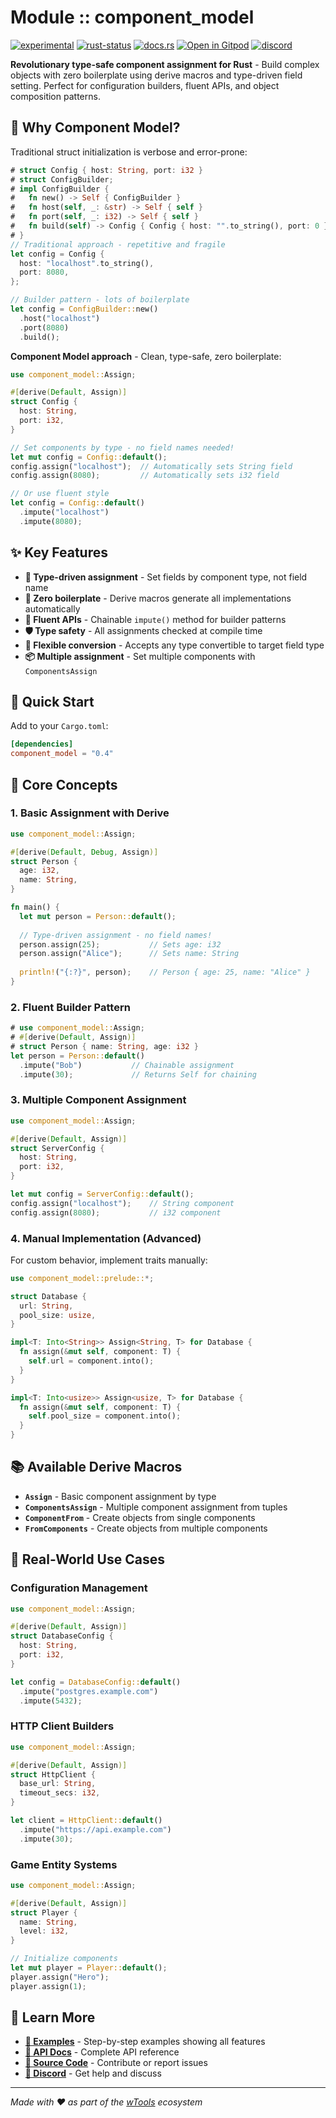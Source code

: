 <!-- {{# generate.module_header{} #}} -->

# Module :: component_model

[![experimental](https://raster.shields.io/static/v1?label=&message=experimental&color=orange)](https://github.com/emersion/stability-badges#experimental)
[![rust-status](https://github.com/Wandalen/wTools/actions/workflows/module_component_model_push.yml/badge.svg)](https://github.com/Wandalen/wTools/actions/workflows/module_component_model_push.yml)
[![docs.rs](https://img.shields.io/docsrs/component_model?color=e3e8f0&logo=docs.rs)](https://docs.rs/component_model)
[![Open in Gitpod](https://raster.shields.io/static/v1?label=try&message=online&color=eee&logo=gitpod&logoColor=eee)](https://gitpod.io/#RUN_PATH=.,SAMPLE_FILE=module%2Fcore%2Fcomponent_model%2Fexamples%2Fcomponent_model_trivial.rs,RUN_POSTFIX=--example%20module%2Fcore%2Fcomponent_model%2Fexamples%2Fcomponent_model_trivial.rs/https://github.com/Wandalen/wTools)
[![discord](https://img.shields.io/discord/872391416519737405?color=eee&logo=discord&logoColor=eee&label=ask)](https://discord.gg/m3YfbXpUUY)

**Revolutionary type-safe component assignment for Rust** - Build complex objects with zero boilerplate using derive macros and type-driven field setting. Perfect for configuration builders, fluent APIs, and object composition patterns.

## 🚀 Why Component Model?

Traditional struct initialization is verbose and error-prone:

```rust
# struct Config { host: String, port: i32 }
# struct ConfigBuilder;
# impl ConfigBuilder {
#   fn new() -> Self { ConfigBuilder }
#   fn host(self, _: &str) -> Self { self }
#   fn port(self, _: i32) -> Self { self }
#   fn build(self) -> Config { Config { host: "".to_string(), port: 0 } }
# }
// Traditional approach - repetitive and fragile
let config = Config {
  host: "localhost".to_string(),
  port: 8080,
};

// Builder pattern - lots of boilerplate
let config = ConfigBuilder::new()
  .host("localhost")
  .port(8080)  
  .build();
```

**Component Model approach** - Clean, type-safe, zero boilerplate:

```rust
use component_model::Assign;

#[derive(Default, Assign)]
struct Config {
  host: String,
  port: i32,
}

// Set components by type - no field names needed!
let mut config = Config::default();
config.assign("localhost");  // Automatically sets String field
config.assign(8080);         // Automatically sets i32 field  

// Or use fluent style
let config = Config::default()
  .impute("localhost")
  .impute(8080);
```

## ✨ Key Features

- **🎯 Type-driven assignment** - Set fields by component type, not field name
- **🔧 Zero boilerplate** - Derive macros generate all implementations automatically  
- **🌊 Fluent APIs** - Chainable `impute()` method for builder patterns
- **🛡️ Type safety** - All assignments checked at compile time
- **🔄 Flexible conversion** - Accepts any type convertible to target field type
- **📦 Multiple assignment** - Set multiple components with `ComponentsAssign`

## 🚀 Quick Start

Add to your `Cargo.toml`:

```toml
[dependencies]
component_model = "0.4"
```

## 📖 Core Concepts

### 1. Basic Assignment with Derive

```rust
use component_model::Assign;

#[derive(Default, Debug, Assign)]
struct Person {
  age: i32,
  name: String,
}

fn main() {
  let mut person = Person::default();
  
  // Type-driven assignment - no field names!
  person.assign(25);           // Sets age: i32  
  person.assign("Alice");      // Sets name: String
  
  println!("{:?}", person);    // Person { age: 25, name: "Alice" }
}
```

### 2. Fluent Builder Pattern

```rust
# use component_model::Assign;
# #[derive(Default, Assign)]
# struct Person { name: String, age: i32 }
let person = Person::default()
  .impute("Bob")           // Chainable assignment
  .impute(30);             // Returns Self for chaining
```

### 3. Multiple Component Assignment

```rust
use component_model::Assign;

#[derive(Default, Assign)]
struct ServerConfig {
  host: String,
  port: i32, 
}

let mut config = ServerConfig::default();
config.assign("localhost");    // String component
config.assign(8080);           // i32 component
```

### 4. Manual Implementation (Advanced)

For custom behavior, implement traits manually:

```rust
use component_model::prelude::*;

struct Database {
  url: String,
  pool_size: usize,
}

impl<T: Into<String>> Assign<String, T> for Database {
  fn assign(&mut self, component: T) {
    self.url = component.into();
  }
}

impl<T: Into<usize>> Assign<usize, T> for Database {  
  fn assign(&mut self, component: T) {
    self.pool_size = component.into();
  }
}
```

## 📚 Available Derive Macros

- **`Assign`** - Basic component assignment by type
- **`ComponentsAssign`** - Multiple component assignment from tuples  
- **`ComponentFrom`** - Create objects from single components
- **`FromComponents`** - Create objects from multiple components

## 🎯 Real-World Use Cases

### Configuration Management
```rust
use component_model::Assign;

#[derive(Default, Assign)]
struct DatabaseConfig {
  host: String,
  port: i32,
}

let config = DatabaseConfig::default()
  .impute("postgres.example.com")
  .impute(5432);
```

### HTTP Client Builders
```rust
use component_model::Assign;

#[derive(Default, Assign)]
struct HttpClient {
  base_url: String,
  timeout_secs: i32,
}

let client = HttpClient::default()
  .impute("https://api.example.com")
  .impute(30);
```

### Game Entity Systems
```rust
use component_model::Assign;

#[derive(Default, Assign)]
struct Player {
  name: String,
  level: i32,
}

// Initialize components
let mut player = Player::default();
player.assign("Hero");
player.assign(1);
```

## 🔗 Learn More

- **[📁 Examples](examples/)** - Step-by-step examples showing all features
- **[📖 API Docs](https://docs.rs/component_model)** - Complete API reference  
- **[🐙 Source Code](https://github.com/Wandalen/wTools/tree/master/module/core/component_model)** - Contribute or report issues
- **[💬 Discord](https://discord.gg/m3YfbXpUUY)** - Get help and discuss

---

*Made with ❤️ as part of the [wTools](https://github.com/Wandalen/wTools) ecosystem*
